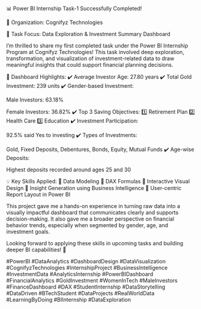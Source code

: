 📊 Power BI Internship Task-1 Successfully Completed!

🏢 Organization: Cognifyz Technologies

🧠 Task Focus: Data Exploration & Investment Summary Dashboard

I’m thrilled to share my first completed task under the Power BI Internship Program at Cognifyz Technologies! This task involved deep exploration, transformation, and visualization of investment-related data to draw meaningful insights that could support financial planning decisions.

📌 Dashboard Highlights:
✔️ Average Investor Age: 27.80 years
✔️ Total Gold Investment: 239 units
✔️ Gender-based Investment:

Male Investors: 63.18%

Female Investors: 36.82%
✔️ Top 3 Saving Objectives:
1️⃣ Retirement Plan
2️⃣ Health Care
3️⃣ Education
✔️ Investment Participation:

92.5% said Yes to investing
✔️ Types of Investments:

Gold, Fixed Deposits, Debentures, Bonds, Equity, Mutual Funds
✔️ Age-wise Deposits:

Highest deposits recorded around ages 25 and 30

💡 Key Skills Applied:
🔹 Data Modeling
🔹 DAX Formulas
🔹 Interactive Visual Design
🔹 Insight Generation using Business Intelligence
🔹 User-centric Report Layout in Power BI

This project gave me a hands-on experience in turning raw data into a visually impactful dashboard that communicates clearly and supports decision-making. It also gave me a broader perspective on financial behavior trends, especially when segmented by gender, age, and investment goals.

Looking forward to applying these skills in upcoming tasks and building deeper BI capabilities! 🚀

#PowerBI #DataAnalytics #DashboardDesign #DataVisualization #CognifyzTechnologies #InternshipProject #BusinessIntelligence #InvestmentData #AnalyticsInternship #PowerBIDashboard #FinancialAnalytics #GoldInvestment #WomenInTech #MaleInvestors #FinanceDashboard #DAX #StudentInternship #DataStorytelling #DataDriven #BTechStudent #DataProjects #RealWorldData #LearningByDoing #BIInternship #DataExploration
